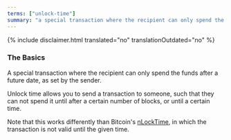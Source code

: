 ```yaml
---
terms: ["unlock-time"]
summary: "a special transaction where the recipient can only spend the funds after a future date, as set by the sender"
---
```


{% include disclaimer.html translated="no" translationOutdated="no" %}
### The Basics

A special transaction where the recipient can only spend the funds after a future date, as set by the sender.

Unlock time allows you to send a transaction to someone, such that they can not spend it until after a certain number of blocks, or until a certain time.

Note that this works differently than Bitcoin's [nLockTime](https://en.bitcoin.it/wiki/NLockTime), in which the transaction is not valid until the given time.
